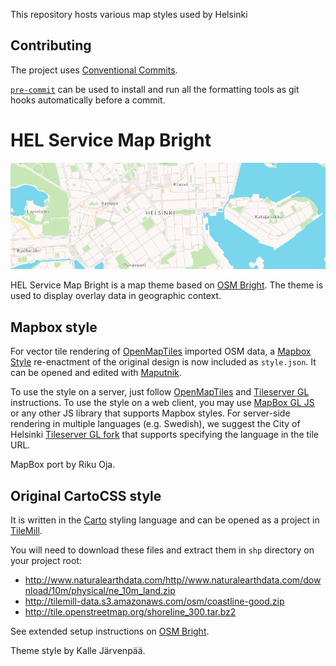 This repository hosts various map styles used by Helsinki



## Contributing

The project uses [Conventional Commits](https://www.conventionalcommits.org/en/v1.0.0/).

[`pre-commit`](https://pre-commit.com/) can be used to install and
run all the formatting tools as git hooks automatically before a
commit.


HEL Service Map Bright
==========

![screenshot](https://raw.githubusercontent.com/city-of-helsinki/hel-osm-bright/master/screenshot.png)

HEL Service Map Bright is a map theme based on [OSM Bright][].
The theme is used to display overlay data in geographic context.

Mapbox style
------------

For vector tile rendering of [OpenMapTiles][] imported OSM data, a [Mapbox Style][] re-enactment of the
original design is now included as `style.json`. It can be opened
and edited with [Maputnik][].

[OpenMapTiles]: https://github.com/openmaptiles/openmaptiles
[MapBox Style]: https://docs.mapbox.com/mapbox-gl-js/style-spec/
[Maputnik]: https://maputnik.github.io/
[Tileserver GL]: https://github.com/klokantech/tileserver-gl
[MapBox GL JS]: https://openmaptiles.org/docs/website/mapbox-gl-js/

To use the style on a server, just follow [OpenMapTiles][] and [Tileserver GL][] instructions. To use the
style on a web client, you may use [MapBox GL JS][] or any other JS library that supports Mapbox styles.
For server-side rendering in multiple languages (e.g. Swedish), we suggest the City of Helsinki
[Tileserver GL fork](https://github.com/City-of-Helsinki/tileserver-gl) that supports specifying the
language in the tile URL.

MapBox port by Riku Oja.

Original CartoCSS style
-----------------------

It is written in the [Carto][] styling language
and can be opened as a project in [TileMill][].

[Carto]: http://github.com/mapbox/carto/
[TileMill]: http://tilemill.com/
[Mapbox Light]: https://www.mapbox.com/maps/light-dark/
[OSM Bright]: https://github.com/mapbox/osm-bright
[Mapnik]: https://github.com/mapnik/mapnik

You will need to download these files and extract them in `shp` directory on your project root:

* http://www.naturalearthdata.com/http//www.naturalearthdata.com/download/10m/physical/ne_10m_land.zip
* http://tilemill-data.s3.amazonaws.com/osm/coastline-good.zip
* http://tile.openstreetmap.org/shoreline_300.tar.bz2

See extended setup instructions on [OSM Bright][].

Theme style by Kalle Järvenpää.
